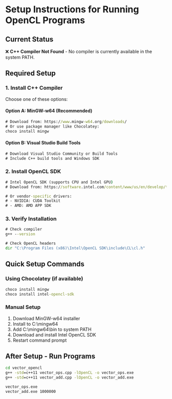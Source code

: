 # Setup Instructions for Running OpenCL Programs

## Current Status
❌ **C++ Compiler Not Found** - No compiler is currently available in the system PATH.

## Required Setup

### 1. Install C++ Compiler
Choose one of these options:

#### Option A: MinGW-w64 (Recommended)
```cmd
# Download from: https://www.mingw-w64.org/downloads/
# Or use package manager like Chocolatey:
choco install mingw
```

#### Option B: Visual Studio Build Tools
```cmd
# Download Visual Studio Community or Build Tools
# Include C++ build tools and Windows SDK
```

### 2. Install OpenCL SDK
```cmd
# Intel OpenCL SDK (supports CPU and Intel GPU)
# Download from: https://software.intel.com/content/www/us/en/develop/tools/opencl-sdk.html

# Or vendor-specific drivers:
# - NVIDIA: CUDA Toolkit
# - AMD: AMD APP SDK
```

### 3. Verify Installation
```cmd
# Check compiler
g++ --version

# Check OpenCL headers
dir "C:\Program Files (x86)\Intel\OpenCL SDK\include\CL\cl.h"
```

## Quick Setup Commands

### Using Chocolatey (if available)
```cmd
choco install mingw
choco install intel-opencl-sdk
```

### Manual Setup
1. Download MinGW-w64 installer
2. Install to C:\mingw64
3. Add C:\mingw64\bin to system PATH
4. Download and install Intel OpenCL SDK
5. Restart command prompt

## After Setup - Run Programs
```cmd
cd vector_opencl
g++ -std=c++11 vector_ops.cpp -lOpenCL -o vector_ops.exe
g++ -std=c++11 vector_add.cpp -lOpenCL -o vector_add.exe

vector_ops.exe
vector_add.exe 1000000
```